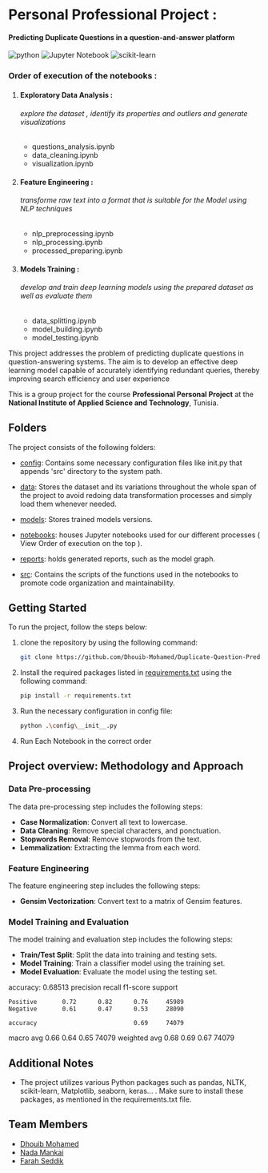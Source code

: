 # Personal Professional Project :
#### Predicting Duplicate Questions in a question-and-answer platform

![python](https://img.shields.io/badge/Python-3776AB?style=for-the-badge&logo=python&logoColor=white)
![Jupyter Notebook](https://img.shields.io/badge/jupyter-%23FA0F00.svg?style=for-the-badge&logo=jupyter&logoColor=white)
![scikit-learn](https://img.shields.io/badge/scikit--learn-%23F7931E.svg?style=for-the-badge&logo=scikit-learn&logoColor=white)

### Order of execution of the notebooks :

1. #### Exploratory Data Analysis :
     ###### explore the dataset , identify its properties and outliers and generate visualizations
   * questions_analysis.ipynb
   * data_cleaning.ipynb
   * visualization.ipynb
   
2. #### Feature Engineering :
      ###### transforme raw text into a format that is suitable for the Model using NLP techniques
    * nlp_preprocessing.ipynb
    * nlp_processing.ipynb
    * processed_preparing.ipynb
   
3. #### Models Training :
      ###### develop and train deep learning models using the prepared dataset as well as evaluate them
    * data_splitting.ipynb
    * model_building.ipynb
    * model_testing.ipynb

This project addresses the problem of predicting duplicate questions in question-answering systems. The aim is to develop an effective deep learning model capable of accurately identifying redundant queries, thereby improving search efficiency and user experience

This is a group project for the course **Professional Personal Project** at the **National Institute of Applied Science and Technology**, Tunisia.

## Folders

The project consists of the following folders:

- [config](/config): Contains some necessary configuration files like init.py that appends 'src' directory to the system path.

- [data](/data): Stores the dataset and its variations throughout the whole span of the project to avoid redoing data transformation processes and simply load them whenever needed.

- [models](/models): Stores trained models versions.
   
- [notebooks](/notebooks): houses Jupyter notebooks used for our different processes ( View Order of execution on the top ).
   
- [reports](/reports): holds generated reports, such as the model graph.

- [src](/src): Contains the scripts of the functions used in the notebooks to promote code organization and maintainability.

## Getting Started

To run the project, follow the steps below:

1. clone the repository by using the following command:

    ```bash
    git clone https://github.com/Dhouib-Mohamed/Duplicate-Question-Predictor
    ```

2. Install the required packages listed in [requirements.txt](requirements.txt) using the following command:
    
    ```bash
    pip install -r requirements.txt
    ```
3. Run the necessary configuration in config file:

     ```bash
     python .\config\__init__.py
     ```

4. Run Each Notebook in the correct order

## Project overview: Methodology and Approach

### Data Pre-processing

The data pre-processing step includes the following steps:
- **Case Normalization**: Convert all text to lowercase.
- **Data Cleaning**: Remove special characters, and ponctuation.
- **Stopwords Removal**: Remove stopwords from the text.
- **Lemmalization**: Extracting the lemma from each word.

### Feature Engineering

The feature engineering step includes the following steps:
- **Gensim Vectorization**: Convert text to a matrix of Gensim features.

### Model Training and Evaluation

The model training and evaluation step includes the following steps:
- **Train/Test Split**: Split the data into training and testing sets.
- **Model Training**: Train a classifier model using the training set.
- **Model Evaluation**: Evaluate the model using the testing set.
  
accuracy:   0.68513
              precision    recall  f1-score   support

    Positive       0.72      0.82      0.76     45989
    Negative       0.61      0.47      0.53     28090

    accuracy                           0.69     74079
   macro avg       0.66      0.64      0.65     74079
weighted avg       0.68      0.69      0.67     74079


## Additional Notes

- The project utilizes various Python packages such as pandas, NLTK, scikit-learn, Matplotlib, seaborn, keras... . Make sure to install these packages, as mentioned in the requirements.txt file.

## Team Members
- [Dhouib Mohamed](https://github.com/Dhouib-Mohamed)
- [Nada Mankai](https://github.com/nadamankai)
- [Farah Seddik](https://github.com/farahsedd)
